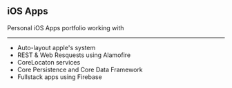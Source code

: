 ## iOS Apps ##

Personal iOS Apps portfolio working with

- - - -

* Auto-layout apple's system
* REST & Web Resquests  using Alamofire
* CoreLocaton services 
* Core Persistence and Core Data Framework
* Fullstack apps using Firebase
 